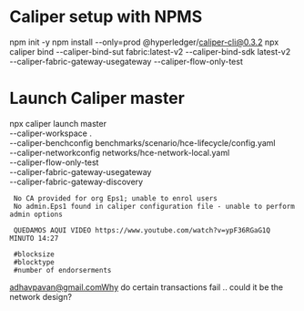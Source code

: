 # Caliper setup with NPMS

npm init -y
npm install --only=prod @hyperledger/caliper-cli@0.3.2
npx caliper bind --caliper-bind-sut fabric:latest-v2 --caliper-bind-sdk latest-v2 --caliper-fabric-gateway-usegateway --caliper-flow-only-test

# Launch Caliper master

npx caliper launch master \
    --caliper-workspace . \
    --caliper-benchconfig benchmarks/scenario/hce-lifecycle/config.yaml \
    --caliper-networkconfig networks/hce-network-local.yaml \
    --caliper-flow-only-test \
    --caliper-fabric-gateway-usegateway \
     --caliper-fabric-gateway-discovery

     No CA provided for org Eps1; unable to enrol users
     No admin.Eps1 found in caliper configuration file - unable to perform admin options

     QUEDAMOS AQUI VIDEO https://www.youtube.com/watch?v=ypF36RGaG1Q MINUTO 14:27

     #blocksize
     #blocktype
     #number of endorserments

adhavpavan@gmail.comWhy do certain transactions fail .. could it be the network design?